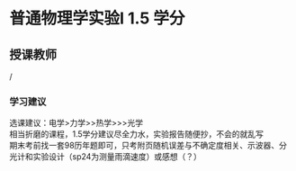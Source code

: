 # 普通物理学实验I  1.5 学分
## 授课教师
/

### 学习建议
选课建议：电学>力学>>热学>>>光学  
相当折磨的课程，1.5学分建议尽全力水，实验报告随便抄，不会的就乱写  
期末考前找一套98历年题即可，只考附页随机误差与不确定度相关、示波器、分光计和实验设计（sp24为测量雨滴速度）或感想（？）
